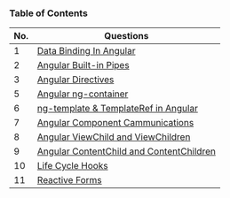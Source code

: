 ### Table of Contents

| No. | Questions |
|---- | ---------
|1| [Data Binding In Angular](https://github.com/muhammedjamsheer/Angular/blob/master/databinding.md)
|2| [Angular Built-in Pipes](https://github.com/muhammedjamsheer/Angular/blob/master/pipes.md)
|3| [Angular Directives](https://github.com/muhammedjamsheer/Angular/blob/master/directives.md)
|5| [Angular ng-container](https://github.com/muhammedjamsheer/Angular/blob/master/container.md)
|6| [ng-template & TemplateRef in Angular](https://github.com/muhammedjamsheer/Angular/blob/master/ngtemplate.md)
|7| [Angular Component Cammunications](https://github.com/muhammedjamsheer/Angular/blob/master/componentcammunications.md)
|8| [Angular ViewChild and ViewChildren](https://github.com/muhammedjamsheer/Angular/blob/master/viewchild.md)
|9| [Angular ContentChild and ContentChildren](https://github.com/muhammedjamsheer/Angular/blob/master/contentchild.md)
|10| [Life Cycle Hooks](https://github.com/muhammedjamsheer/Angular/blob/master/lifecyclehooks.md)
|11| [Reactive Forms](https://github.com/muhammedjamsheer/Angular/blob/master/reactiveforms.md)


